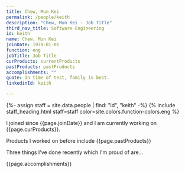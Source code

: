 ```yaml
---
title: Chew, Mun Kei
permalink: /people/keith
description: "Chew, Mun Kei - Job Title"
third_nav_title: Software Engineering
id: keith
name: Chew, Mun Kei
joinDate: 1970-01-01
function: eng
jobTitle: Job Title
curProducts: currentProducts
pastProducts: pastProducts
accomplishments: ""
quote: In time of test, family is best.
linkedinId: keith

---
```


{%- assign staff = site.data.people | find: "id", "keith" -%}
{% include staff_heading.html staff=staff color=site.colors.function-colors.eng %}

<p>I joined since {{page.joinDate}} and I am currently working on {{page.curProducts}}.</p>

<p>Products I worked on before include {{page.pastProducts}}</p>

<p>Three things I've done recently which I'm proud of are...</p>
{{page.accomplishments}}
